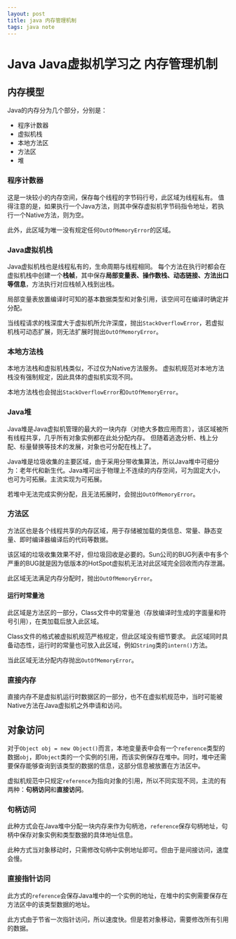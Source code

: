 ```yaml
---
layout: post
title: java 内存管理机制
tags: java note
---
```

# Java Java虚拟机学习之 内存管理机制

## 内存模型

Java的内存分为几个部分，分别是：
- 程序计数器
- 虚拟机栈
- 本地方法区
- 方法区
- 堆

### 程序计数器

这是一块较小的内存空间，保存每个线程的字节码行号，此区域为线程私有。
值得注意的是，如果执行一个Java方法，则其中保存虚拟机字节码指令地址，若执行一个Native方法，则为空。

此外，此区域为唯一没有规定任何`OutOfMemoryError`的区域。

### Java虚拟机栈

Java虚拟机栈也是线程私有的，生命周期与线程相同。
每个方法在执行时都会在虚拟机栈中创建一个**栈帧**，其中保存**局部变量表、操作数栈、动态链接、方法出口等信息**，方法执行对应栈帧入栈到出栈。

局部变量表放置编译时可知的基本数据类型和对象引用，该空间可在编译时确定并分配。

当线程请求的栈深度大于虚拟机所允许深度，抛出`StackOverflowError`，若虚拟机栈可动态扩展，则无法扩展时抛出`OutOfMemoryError`。

### 本地方法栈

本地方法栈和虚拟机栈类似，不过仅为Native方法服务。
虚拟机规范对本地方法栈没有强制规定，因此具体的虚拟机实现不同。

本地方法栈也会抛出`StackOverflowError`和`OutOfMemoryError`。

### Java堆

Java堆是Java虚拟机管理的最大的一块内存（对绝大多数应用而言），该区域被所有线程共享，几乎所有对象实例都在此处分配内存。
但随着逃逸分析、栈上分配、标量替换等技术的发展，对象也可分配在栈上了。

Java堆是垃圾收集的主要区域，由于采用分带收集算法，所以Java堆中可细分为：老年代和新生代。Java堆可出于物理上不连续的内存空间，可为固定大小，也可为可拓展。主流实现为可拓展。

若堆中无法完成实例分配，且无法拓展时，会抛出`OutOfMemoryError`。

### 方法区

方法区也是各个线程共享的内存区域，用于存储被加载的类信息、常量、静态变量、即时编译器编译后的代码等数据。

该区域的垃圾收集效果不好，但垃圾回收是必要的。Sun公司的BUG列表中有多个严重的BUG就是因为低版本的HotSpot虚拟机无法对此区域完全回收而内存泄漏。

此区域无法满足内存分配时，抛出`OutOfMemoryError`。

#### 运行时常量池

此区域是方法区的一部分，Class文件中的常量池（存放编译时生成的字面量和符号引用），在类加载后放入此区域。

Class文件的格式被虚拟机规范严格规定，但此区域没有细节要求。
此区域同时具备动态性，运行时的常量也可放入此区域，例如`String`类的`intern()`方法。

当此区域无法分配内存抛出`OutOfMemoryError`。

### 直接内存

直接内存不是虚拟机运行时数据区的一部分，也不在虚拟机规范中，当时可能被Native方法在Java虚拟机之外申请和访问。

## 对象访问

对于`Object obj = new Object()`而言，本地变量表中会有一个`reference`类型的数据`obj`，即`Object`类的一个实例的引用，而该实例保存在堆中。同时，堆中还需要保存能够查询到该类型的数据的信息，这部分信息被放置在方法区中。

虚拟机规范中只规定`reference`为指向对象的引用，所以不同实现不同，主流的有两种：**句柄访问**和**直接访问**。

### 句柄访问

此种方式会在Java堆中分配一块内存来作为句柄池，`reference`保存句柄地址，句柄中保存对象实例和类型数据的具体地址信息。

此种方式当对象移动时，只需修改句柄中实例地址即可。但由于是间接访问，速度会慢。

### 直接指针访问

此方式的`reference`会保存Java堆中的一个实例的地址，在堆中的实例需要保存在方法区中的该类型数据的地址。

此方式由于节省一次指针访问，所以速度快。但是若对象移动，需要修改所有引用的数据。







